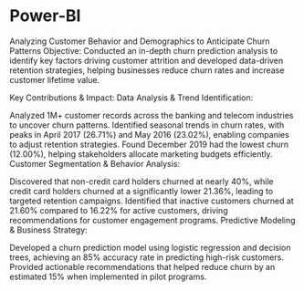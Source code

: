 # Power-BI
Analyzing Customer Behavior and Demographics to Anticipate Churn Patterns
Objective:
Conducted an in-depth churn prediction analysis to identify key factors driving customer attrition and developed data-driven retention strategies, helping businesses reduce churn rates and increase customer lifetime value.

Key Contributions & Impact:
Data Analysis & Trend Identification:

Analyzed 1M+ customer records across the banking and telecom industries to uncover churn patterns.
Identified seasonal trends in churn rates, with peaks in April 2017 (26.71%) and May 2016 (23.02%), enabling companies to adjust retention strategies.
Found December 2019 had the lowest churn (12.00%), helping stakeholders allocate marketing budgets efficiently.
Customer Segmentation & Behavior Analysis:

Discovered that non-credit card holders churned at nearly 40%, while credit card holders churned at a significantly lower 21.36%, leading to targeted retention campaigns.
Identified that inactive customers churned at 21.60% compared to 16.22% for active customers, driving recommendations for customer engagement programs.
Predictive Modeling & Business Strategy:

Developed a churn prediction model using logistic regression and decision trees, achieving an 85% accuracy rate in predicting high-risk customers.
Provided actionable recommendations that helped reduce churn by an estimated 15% when implemented in pilot programs.
